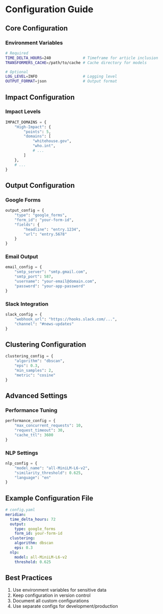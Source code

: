 # Configuration Guide

## Core Configuration

### Environment Variables

```bash
# Required
TIME_DELTA_HOURS=240              # Timeframe for article inclusion
TRANSFORMERS_CACHE=/path/to/cache # Cache directory for models

# Optional
LOG_LEVEL=INFO                    # Logging level
OUTPUT_FORMAT=json                # Output format
```

## Impact Configuration

### Impact Levels

```python
IMPACT_DOMAINS = {
    "High-Impact": {
        "points": 5,
        "domains": [
            "whitehouse.gov",
            "who.int",
            # ...
        ]
    },
    # ...
}
```

## Output Configuration

### Google Forms
```python
output_config = {
    "type": "google_forms",
    "form_id": "your-form-id",
    "fields": {
        "headline": "entry.1234",
        "url": "entry.5678"
    }
}
```

### Email Output
```python
email_config = {
    "smtp_server": "smtp.gmail.com",
    "smtp_port": 587,
    "username": "your-email@domain.com",
    "password": "your-app-password"
}
```

### Slack Integration
```python
slack_config = {
    "webhook_url": "https://hooks.slack.com/...",
    "channel": "#news-updates"
}
```

## Clustering Configuration

```python
clustering_config = {
    "algorithm": "dbscan",
    "eps": 0.3,
    "min_samples": 2,
    "metric": "cosine"
}
```

## Advanced Settings

### Performance Tuning
```python
performance_config = {
    "max_concurrent_requests": 10,
    "request_timeout": 30,
    "cache_ttl": 3600
}
```

### NLP Settings
```python
nlp_config = {
    "model_name": "all-MiniLM-L6-v2",
    "similarity_threshold": 0.625,
    "language": "en"
}
```

## Example Configuration File

```yaml
# config.yaml
meridian:
  time_delta_hours: 72
  output:
    type: google_forms
    form_id: your-form-id
  clustering:
    algorithm: dbscan
    eps: 0.3
  nlp:
    model: all-MiniLM-L6-v2
    threshold: 0.625
```

## Best Practices

1. Use environment variables for sensitive data
2. Keep configuration in version control
3. Document all custom configurations
4. Use separate configs for development/production
